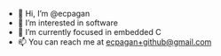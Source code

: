 - 👋 Hi, I’m @ecpagan
- 👀 I’m interested in software
- 🌱 I’m currently focused in embedded C
- 📫 You can reach me at ecpagan+github@gmail.com

<!---
ecpagan/ecpagan is a ✨ special ✨ repository because its `README.md` (this file) appears on your GitHub profile.
You can click the Preview link to take a look at your changes.
--->
